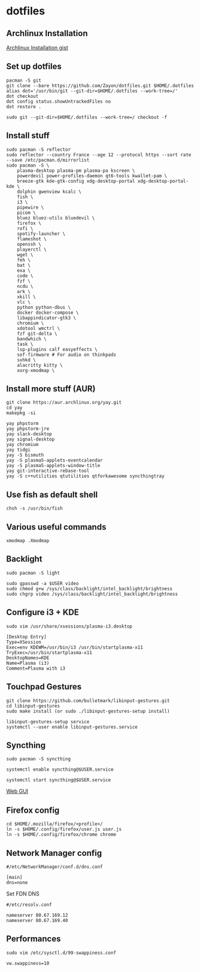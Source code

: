 # dotfiles

## Archlinux Installation

[Archlinux Installation gist](https://gist.github.com/Zayon/afc3d9fd83cbfc6e63ded6887eb9b5fc)

## Set up dotfiles

```
pacman -S git
git clone --bare https://github.com/Zayon/dotfiles.git $HOME/.dotfiles
alias dot='/usr/bin/git --git-dir=$HOME/.dotfiles --work-tree=/'
dot checkout
dot config status.showUntrackedFiles no
dot restore .
```

```
sudo git --git-dir=$HOME/.dotfiles --work-tree=/ checkout -f
```

## Install stuff

```
sudo pacman -S reflector
sudo reflector --country France --age 12 --protocol https --sort rate --save /etc/pacman.d/mirrorlist
sudo pacman -S \
    plasma-desktop plasma-pm plasma-pa kscreen \
    powerdevil power-profiles-daemon qt6-tools kwallet-pam \
    breeze-gtk kde-gtk-config xdg-desktop-portal xdg-desktop-portal-kde \
    dolphin gwenview kcalc \
    fish \
    i3 \
    pipewire \
    picom \
    bluez bluez-utils bluedevil \
    firefox \
    rofi \
    spotify-launcher \
    flameshot \
    openssh \
    playerctl \
    wget \
    feh \
    bat \
    exa \
    code \
    fzf \
    ncdu \
    ark \
    xkill \
    vlc \
    python python-dbus \
    docker docker-compose \
    libappindicator-gtk3 \
    chromium \
    xdotool wmctrl \
    fzf git-delta \
    bandwhich \
    task \
    lsp-plugins calf easyeffects \
    sof-firmware # For audio on thinkpads
    sxhkd \
    alacritty kitty \
    xorg-xmodmap \
```



## Install more stuff (AUR)
```
git clone https://aur.archlinux.org/yay.git
cd yay
makepkg -si

yay phpstorm
yay phpstorm-jre
yay slack-desktop
yay signal-desktop
yay chromium
yay tidgi
yay -S bismuth
yay -S plasma5-applets-eventcalendar
yay -S plasma5-applets-window-title
yay git-interactive-rebase-tool
yay -S c++utilities qtutilities qtforkawesome syncthingtray
```

## Use fish as default shell
`chsh -s /usr/bin/fish`

## Various useful commands

```
xmodmap .Xmodmap
```


## Backlight

```
sudo pacman -S light

sudo gpasswd -a $USER video
sudo chmod g+w /sys/class/backlight/intel_backlight/brightness
sudo chgrp video /sys/class/backlight/intel_backlight/brightness
```

## Configure i3 + KDE

`sudo vim /usr/share/xsessions/plasma-i3.desktop`

```
[Desktop Entry]
Type=XSession
Exec=env KDEWM=/usr/bin/i3 /usr/bin/startplasma-x11
TryExec=/usr/bin/startplasma-x11
DesktopNames=KDE
Name=Plasma (i3)
Comment=Plasma with i3
```


## Touchpad Gestures

```
git clone https://github.com/bulletmark/libinput-gestures.git
cd libinput-gestures
sudo make install (or sudo ./libinput-gestures-setup install)

libinput-gestures-setup service
systemctl --user enable libinput-gestures.service
```

## Syncthing

`sudo pacman -S syncthing`

`systemctl enable syncthing@$USER.service`

`systemctl start syncthing@$USER.service`

[Web GUI](http://127.0.0.1:8384/#)


## Firefox config

```
cd $HOME/.mozilla/firefox/<profile>/
ln -s $HOME/.config/firefox/user.js user.js
ln -s $HOME/.config/firefox/chrome chrome
```

## Network Manager config

```
#/etc/NetworkManager/conf.d/dns.conf

[main]
dns=none
```

Set FDN DNS

```
#/etc/resolv.conf

nameserver 80.67.169.12
nameserver 80.67.169.40
```

## Performances

`sudo vim /etc/sysctl.d/99-swappiness.conf`

```
vw.swappiness=10
```

